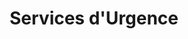 ---
title: "Services d'Urgence"
description: "Sauvez des vies en tant que paramédic, médecin ou pompier avec les Services d'Urgence de Los Santos. Comprenez les exigences d'admissibilité et apprenez comment postuler !"
aside: true
bottom: true
toc: true
---
